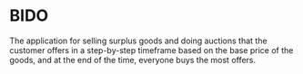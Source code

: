 # BIDO
The application for selling surplus goods and doing auctions that the customer offers in a step-by-step timeframe based on the base price of the goods, and at the end of the time, everyone buys the most offers.
